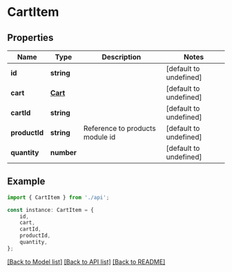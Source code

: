 # CartItem


## Properties

Name | Type | Description | Notes
------------ | ------------- | ------------- | -------------
**id** | **string** |  | [default to undefined]
**cart** | [**Cart**](Cart.md) |  | [default to undefined]
**cartId** | **string** |  | [default to undefined]
**productId** | **string** | Reference to products module id | [default to undefined]
**quantity** | **number** |  | [default to undefined]

## Example

```typescript
import { CartItem } from './api';

const instance: CartItem = {
    id,
    cart,
    cartId,
    productId,
    quantity,
};
```

[[Back to Model list]](../README.md#documentation-for-models) [[Back to API list]](../README.md#documentation-for-api-endpoints) [[Back to README]](../README.md)

